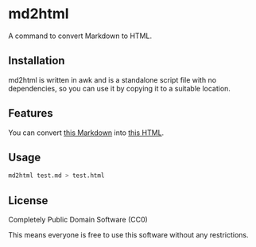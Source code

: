 # md2html

A command to convert Markdown to HTML.

## Installation

md2html is written in awk and is a standalone script file with no dependencies, so you can use it by copying it to a suitable location.

## Features
You can convert [this Markdown](test.md) into [this HTML](test.html).

## Usage
```sh
md2html test.md > test.html
```

## License

Completely Public Domain Software (CC0)

This means everyone is free to use this software without any restrictions.
